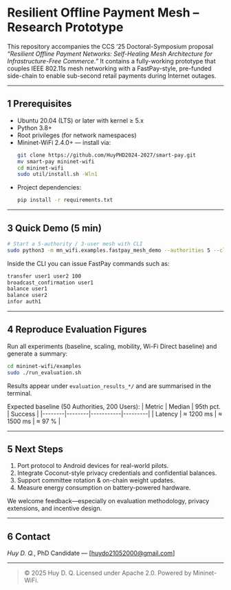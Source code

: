 # Resilient Offline Payment Mesh – Research Prototype

This repository accompanies the CCS ’25 Doctoral-Symposium proposal *“Resilient Offline Payment Networks: Self-Healing Mesh Architecture for Infrastructure-Free Commerce.”*  It contains a fully-working prototype that couples IEEE 802.11s mesh networking with a FastPay-style, pre-funded side-chain to enable sub-second retail payments during Internet outages.

---



## 1  Prerequisites

* Ubuntu 20.04 (LTS) or later with kernel ≥ 5.x
* Python 3.8+
* Root privileges (for network namespaces)
* Mininet-WiFi 2.4.0+ — install via:
  ```bash
  git clone https://github.com/HuyPHD2024-2027/smart-pay.git
  mv smart-pay mininet-wifi
  cd mininet-wifi
  sudo util/install.sh -Wln1
  ```
* Project dependencies:
  ```bash
  pip install -r requirements.txt
  ```

---

## 3  Quick Demo (5 min)

```bash
# Start a 5-authority / 3-user mesh with CLI
sudo python3 -m mn_wifi.examples.fastpay_mesh_demo --authorities 5 --clients 3
```
Inside the CLI you can issue FastPay commands such as:
```bash
transfer user1 user2 100
broadcast_confirmation user1
balance user1
balance user2
infor auth1
```

---

## 4  Reproduce Evaluation Figures

Run all experiments (baseline, scaling, mobility, Wi-Fi Direct baseline) and generate a summary:
```bash
cd mininet-wifi/examples
sudo ./run_evaluation.sh
```
Results appear under `evaluation_results_*/` and are summarised in the terminal.

Expected baseline (50 Authorities, 200 Users):
| Metric | Median | 95th pct. | Success |
|--------|--------|-----------|---------|
| Latency | ≈ 1200 ms | ≈ 1500 ms | ≈ 97 % |

---

## 5  Next Steps

1. Port protocol to Android devices for real-world pilots.
2. Integrate Coconut-style privacy credentials and confidential balances.
3. Support committee rotation & on-chain weight updates.
4. Measure energy consumption on battery-powered hardware.

We welcome feedback—especially on evaluation methodology, privacy extensions, and incentive design.

---

## 6  Contact

*Huy D. Q.*, PhD Candidate — [huydo21052000@gmail.com]

---

> © 2025 Huy D. Q.  Licensed under Apache 2.0.  Powered by Mininet-WiFi. 
